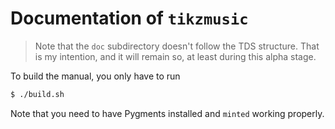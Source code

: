 # Documentation of `tikzmusic`

> Note that the `doc` subdirectory doesn't follow the TDS structure. That is my intention, and it will remain so, at least during this alpha stage.

To build the manual, you only have to run

```sh
$ ./build.sh
```

Note that you need to have Pygments installed and `minted` working properly.